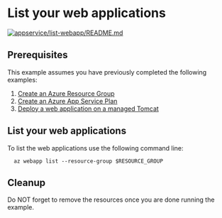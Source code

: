
# List your web applications

[![appservice/list-webapp/README.md](https://github.com/Azure-Samples/java-on-azure-examples/actions/workflows/appservice_list-webapp_README_md.yml/badge.svg)](https://github.com/Azure-Samples/java-on-azure-examples/actions/workflows/appservice_list-webapp_README_md.yml)

## Prerequisites

This example assumes you have previously completed the following examples:

1. [Create an Azure Resource Group](../../group/create/README.md)
1. [Create an Azure App Service Plan](../create-plan/README.md)
1. [Deploy a web application on a managed Tomcat](../tomcat-helloworld/README.md)

## List your web applications

<!-- workflow.cron(0 3 * * 5) -->
<!-- workflow.include(../tomcat-helloworld/README.md) -->

To list the web applications use the following command line:

```shell
  az webapp list --resource-group $RESOURCE_GROUP
```

<!-- workflow.directOnly

  export RESULT=$(az webapp list --resource-group $RESOURCE_GROUP --output tsv)
  az group delete --name $RESOURCE_GROUP --yes || true
  if [[ "$RESULT" != "" ]]; then
    exit 1
  fi

  -->

## Cleanup

Do NOT forget to remove the resources once you are done running the example.

